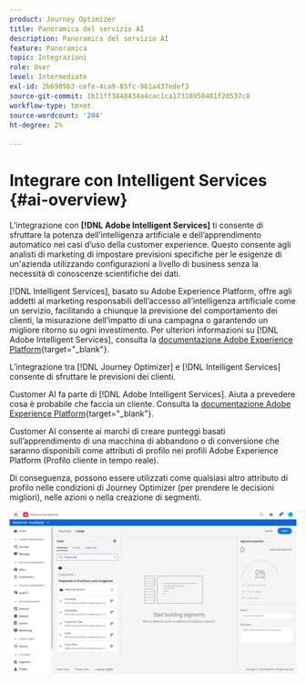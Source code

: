 ```yaml
---
product: Journey Optimizer
title: Panoramica del servizio AI
description: Panoramica del servizio AI
feature: Panoramica
topic: Integrazioni
role: User
level: Intermediate
exl-id: 2b6989b3-cefe-4ca9-85fc-961a437edef3
source-git-commit: 1b11ff3848434a4cac1ca17318950481f20537c8
workflow-type: tm+mt
source-wordcount: '204'
ht-degree: 2%

---
```


# Integrare con Intelligent Services {#ai-overview}

L’integrazione con **[!DNL Adobe Intelligent Services]** ti consente di sfruttare la potenza dell’intelligenza artificiale e dell’apprendimento automatico nei casi d’uso della customer experience. Questo consente agli analisti di marketing di impostare previsioni specifiche per le esigenze di un&#39;azienda utilizzando configurazioni a livello di business senza la necessità di conoscenze scientifiche dei dati.

[!DNL Intelligent Services], basato su Adobe Experience Platform, offre agli addetti al marketing responsabili dell’accesso all’intelligenza artificiale come un servizio, facilitando a chiunque la previsione del comportamento dei clienti, la misurazione dell’impatto di una campagna o garantendo un migliore ritorno su ogni investimento. Per ulteriori informazioni su [!DNL Adobe Intelligent Services], consulta la [documentazione Adobe Experience Platform](https://experienceleague.adobe.com/docs/experience-platform/intelligent-services/home.html){target=&quot;_blank&quot;}.

L’integrazione tra [!DNL Journey Optimizer] e [!DNL Intelligent Services] consente di sfruttare le previsioni dei clienti.

Customer AI fa parte di [!DNL Adobe Intelligent Services]. Aiuta a prevedere cosa è probabile che faccia un cliente. Consulta la [documentazione Adobe Experience Platform](https://experienceleague.adobe.com/docs/experience-platform/intelligent-services/customer-ai/overview.html){target=&quot;_blank&quot;}.

Customer AI consente ai marchi di creare punteggi basati sull’apprendimento di una macchina di abbandono o di conversione che saranno disponibili come attributi di profilo nei profili Adobe Experience Platform (Profilo cliente in tempo reale).

Di conseguenza, possono essere utilizzati come qualsiasi altro attributo di profilo nelle condizioni di Journey Optimizer (per prendere le decisioni migliori), nelle azioni o nella creazione di segmenti.

![](../assets/customer-ai.png)


